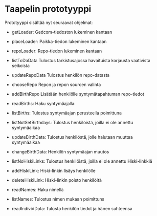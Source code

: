 Taapelin prototyyppi
====================

Prototyyppi sisältää nyt seuraavat ohjelmat:

* getLoader:		Gedcom-tiedoston lukeminen kantaan
* placeLoader:		Paikka-tiedon lukeminen kantaan
* repoLoader:		Repo-tiedon lukeminen kantaan

* listToDoData		Tulostus tarkistusajossa havaituista korjausta vaativista seikoista

* updateRepoData	Tulostus henkilön repo-datasta
* chooseRepo		Repon ja repon sourcen valinta
* addBirthRepo		Lisätään henkilölle syntymätapahtuman repo-tiedot

* readBirths:		Haku syntymäajalla
* listBirths:		Tulostus syntymäajan perusteella poimittuna
* listNotSetBirthdays: 	Tulostus henkilöistä, joilla ei ole annettu syntymäaikaa
* updateBirthData: 	Tulostus henkilöstä, jolle halutaan muuttaa syntymäaikaa
* changeBirthData: 	Henkilön syntymäajan muutos

* listNoHiskiLinks: 	Tulostus henkilöistä, joilla ei ole annettu Hiski-linkkiä
* addHiskiLink: 	Hiski-linkin lisäys henkilölle
* deleteHiskiLink: 	Hiski-linkin poisto henkilöltä

* readNames:		Haku nimellä
* listNames:		Tulostus nimen mukaan poimittuna

* readIndividData:	Tulosta henkilön tiedot ja hänen suhteensa
